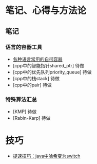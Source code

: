# 笔记、心得与方法论
## 笔记
### 语言的容器工具
- [各种语言常用的自带容器](./lang_data.md)
- [cpp中的智能指针shared_ptr] 待做
- [cpp中的优先队列priority_queue] 待做
- [cpp中的栈stack] 待做
- [cpp中的pair] 待做

### 特殊算法汇总
- [KMP] 待做
- [Rabin-Karp] 待做

# 技巧
- [提速技巧：java中哈希变为switch](./switch_java_speed.md)
